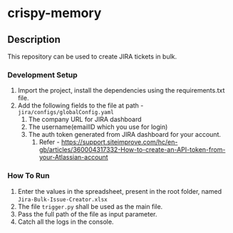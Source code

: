 # crispy-memory

## Description ##
This repository can be used to create JIRA tickets in bulk.

### Development Setup ###
1. Import the project, install the dependencies using the requirements.txt file.
1. Add the following fields to the file at path - `jira/configs/globalConfig.yaml`
    1. The company URL for JIRA dashboard
    1. The username(emailID which you use for login)
    1. The auth token generated from JIRA dashboard for your account. 
        1. Refer - https://support.siteimprove.com/hc/en-gb/articles/360004317332-How-to-create-an-API-token-from-your-Atlassian-account

### How To Run ###
1. Enter the values in the spreadsheet, present in the root folder, named `Jira-Bulk-Issue-Creator.xlsx`
1. The file `trigger.py` shall be used as the main file.
1. Pass the full path of the file as input parameter.
1. Catch all the logs in the console.
